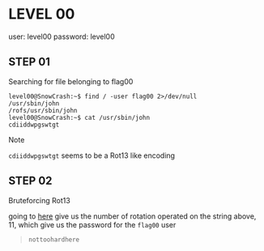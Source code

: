 # LEVEL 00

user:		level00
password:	level00

## STEP 01

Searching for file belonging to flag00

```
level00@SnowCrash:~$ find / -user flag00 2>/dev/null
/usr/sbin/john
/rofs/usr/sbin/john
level00@SnowCrash:~$ cat /usr/sbin/john
cdiiddwpgswtgt
```
   > [!NOTE]
   > `cdiiddwpgswtgt` seems to be a Rot13 like encoding

## STEP 02

Bruteforcing Rot13

going to [here](https://gchq.github.io/CyberChef/#recipe=ROT13_Brute_Force(true,true,false,100,0,true,'')&input=Y2RpaWRkd3Bnc3d0Z3Q)
give us the number of rotation operated on the string above, 11, which give us
the password for the `flag00` user

> `nottoohardhere`
